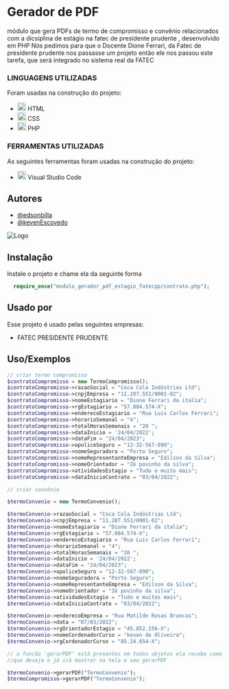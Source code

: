  # Gerador de PDF
módulo que gera PDFs de termo de compromisso e convênio  relacionados com a dicsiplina de estágio na fatec de presidente prudente , desenvolvido em PHP
Nós pedimos para que o Docente Dione Ferrari, da Fatec de presidente prudente nos passasse um projeto então ele nos passou este tarefa, que será integrado no sistema real da FATEC

<h3>LINGUAGENS UTILIZADAS</h3>
<p>Foram usadas na construção do projeto:</p>
<ul>
	<li><img src="https://cdn.jsdelivr.net/gh/devicons/devicon/icons/html5/html5-original.svg" width="20" height="20"/> HTML</li>
  <li><img src="https://cdn.jsdelivr.net/gh/devicons/devicon/icons/css3/css3-original.svg" width="20" height="20"/> CSS</li>
  <li><img src="https://cdn.jsdelivr.net/gh/devicons/devicon/icons/php/php-original.svg" width="20" height="20"/> PHP</li>
</ul>
<h3>FERRAMENTAS UTILIZADAS</h3>
<p>As seguintes ferramentas foram usadas na construção do projeto:</p>
<ul>
	<li><img src="https://cdn.jsdelivr.net/gh/devicons/devicon/icons/vscode/vscode-original.svg" width="20" height="20"/> Visual Studio Code</li>
</ul>	

## Autores
- [@edsonbilla](https://www.github.com/edsonbila)
- [@kevenEscovedo](https://www.github.com/kevenescovedo)


![Logo](https://qb-assets.querobolsa.com.br/logos/colorido/large/2408/logo_1523024190.png)


## Instalação

Instale o projeto e chame ela da seguinte forma

```PHP
  require_once("modulo_gerador_pdf_estagio_fatecpp/contrato.php");

```
    
## Usado por

Esse projeto é usado pelas seguintes empresas:

- FATEC PRESIDENTE PRUDENTE


## Uso/Exemplos

```PHP
// criar termo compromisso
$contratoCompromisso = new TermoCompromisso();
$contratoCompromisso->razaoSocial = "Coca Cola Indústrias Ltd";
$contratoCompromisso->cnpjEmpresa = "11.287.551/0001-02";
$contratoCompromisso->nomeEstagiario = "Dione Ferrari da italia";
$contratoCompromisso->rgEstagiario = "57.084.574-X";
$contratoCompromisso->enderecoEstagiario = "Rua Luis Carlos Ferrari";
$contratoCompromisso->horarioSemanal = "4";
$contratoCompromisso->totalHorasSemanais = "20 ";
$contratoCompromisso->dataInicio = '24/04/2022';
$contratoCompromisso->dataFim = "24/04/2023";
$contratoCompromisso->apoliceSeguro = "12-32-567-890";
$contratoCompromisso->nomeSeguradora = "Porto Seguro";
$contratoCompromisso->nomeRepresentanteEmpresa = "Edilson da Silva";
$contratoCompromisso->nomeOrientador = "Zé povinho da silva";
$contratoCompromisso->atividadesEstagio = "Tudo e muito mais";
$contratoCompromisso->dataInicioContrato = "03/04/2022";

// criar convênio

$termoConvenio = new TermoConvenio();

$termoConvenio->razaoSocial = "Coca Cola Indústrias Ltd";
$termoConvenio->cnpjEmpresa = "11.287.551/0001-02";
$termoConvenio->nomeEstagiario = "Dione Ferrari da italia";
$termoConvenio->rgEstagiario = "57.084.574-X";
$termoConvenio->enderecoEstagiario = "Rua Luis Carlos Ferrari";
$termoConvenio->horarioSemanal = "4";
$termoConvenio->totalHorasSemanais = "20 ";
$termoConvenio->dataInicio = '24/04/2022';
$termoConvenio->dataFim = "24/04/2023";
$termoConvenio->apoliceSeguro = "12-32-567-890";
$termoConvenio->nomeSeguradora = "Porto Seguro";
$termoConvenio->nomeRepresentanteEmpresa = "Edilson da Silva";
$termoConvenio->nomeOrientador = "Zé povinho da silva";
$termoConvenio->atividadesEstagio = "Tudo e muitos mais";
$termoConvenio->dataInicioContrato = "03/04/2022";

$termoConvenio->enderecoEmpresa = "Rua Matilde Rosas Brancas";
$termoConvenio->data = "07/03/2022";
$termoConvenio->rgOrientadorEstagio = "45.852.156-X";
$termoConvenio->nomeCordenadorCurso = "keven de Oliveira";
$termoConvenio->rgCordenadorCurso = "85.24.654-X";

// a funcão 'gerarPDF' está presentes em todos objetos ela recebe como parametro o nome do arquivo 
//que deseja e já irá mostrar na tela o seu gerarPDF

$termoConvenio->gerarPDF("TermoConvenio");
$termoCompromisso->gerarPDF("TermoConvenio");




```
